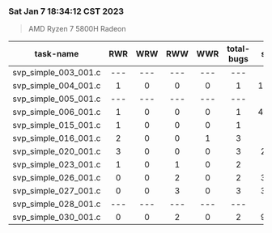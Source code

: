 ### Sat Jan  7 18:34:12 CST 2023
> AMD   Ryzen   7   5800H Radeon

| task-name | RWR | WRW | RWW | WWR | total-bugs| state | total time(ms) |
| :---: | :---: | :---: | :---: | :---: | :---: | :---: | :---: | 
| svp_simple_003_001.c | --- | --- | --- | --- | --- | --- | --- |
| svp_simple_004_001.c | 1 | 0 | 0 | 0 | 1 | 10656 | 1074 |
| svp_simple_005_001.c | --- | --- | --- | --- | --- | --- | --- |
| svp_simple_006_001.c | 1 | 0 | 0 | 0 | 1 | 46351 | 25311 |
| svp_simple_015_001.c | 1 | 0 | 0 | 0 | 1 | 412 | 188 |
| svp_simple_016_001.c | 2 | 0 | 0 | 1 | 3 | 120 | 110 |
| svp_simple_020_001.c | 3 | 0 | 0 | 0 | 3 | 2503 | 1108 |
| svp_simple_023_001.c | 1 | 0 | 1 | 0 | 2 | 340 | 149 |
| svp_simple_026_001.c | 0 | 0 | 2 | 0 | 2 | 3663 | 595 |
| svp_simple_027_001.c | 0 | 0 | 3 | 0 | 3 | 3661 | 555 |
| svp_simple_028_001.c | --- | --- | --- | --- | --- | --- | --- |
| svp_simple_030_001.c | 0 | 0 | 2 | 0 | 2 | 9022 | 1069 |
